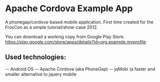 Apache Cordova Example App 
==========================

A phonegap/cordova-based mobile application.
First time created for the FrosCon as a simple tutorial/show-case 2012.

You can download a working copy from Google Play Store.
https://play.google.com/store/apps/details?id=org.example.myprofile

Used technologies:
------------------
-- Android OS 
-- Apache Cordova (aka PhoneGap)
-- jqMobi (a faster and smaller alternative to jquery mobile
